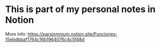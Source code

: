 # This is part of my personal notes in Notion
More Info: https://parsiomnium.notion.site/Funciones-15ebdbbaf1764c16b1964076c4c5f48d